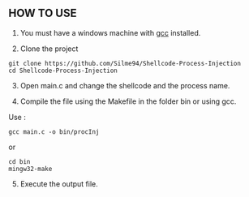 ## HOW TO USE

1. You must have a windows machine with [gcc](https://sourceforge.net/projects/mingw-w64/) installed.

2. Clone the project
```
git clone https://github.com/Silme94/Shellcode-Process-Injection
cd Shellcode-Process-Injection
```
3. Open main.c and change the shellcode and the process name.

4. Compile the file using the Makefile in the folder bin or using gcc.

Use :
```
gcc main.c -o bin/procInj
```
or
```
cd bin
mingw32-make
```
5. Execute the output file.
